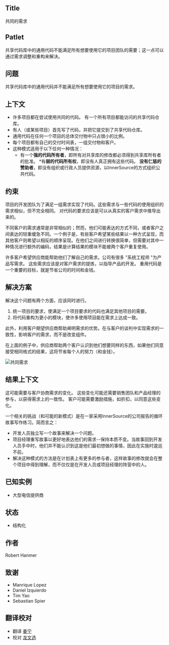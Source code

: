## Title

共同的需求

## Patlet

共享代码库中的通用代码不能满足所有想要使用它的项目团队的需要；这一点可以通过需求调整和重构来解决。

## 问题

共享代码库中的通用代码并不能满足所有想要使用它的项目的需求。  

## 上下文

* 许多项目都在尝试使用共同的代码。 有一个所有项目都能访问的共享代码仓库。
* 有人（或某些项目）首先写了代码，并把它提交到了共享代码仓库。
* 通用代码在任何一个项目的总体交付物中只占很小的比例。
* 每个项目都有自己的交付时间表，一组交付物和客户。
* 这种模式适用于以下任何一种情况：
    * 有一个**强的代码所有者**，即所有对共享库的修改都必须得到共享库所有者的批准。
    *有**弱的代码所有权**，即没有人真正拥有这些代码。
    **没有仁慈的赞助者**，即没有组织或行政人员提供资源，以InnerSource的方式组织公共代码。

## 约束

项目的开发团队为了满足一组需求实现了代码。这些需求与一些代码的使用组织的需求相似，但不完全相同。
对代码的要求应该是可以从真实的客户需求中推导出来的。

不同客户的需求通常是非常相似的；然而，他们可能表达的方式不同，或者客户之间表达的轻重缓急不同。一个例子是，有些客户希望某些结果以一种方式呈现，而其他客户则希望以相反的顺序呈现。在他们之间进行转换很简单，但需要对其中一种情况进行额外的编码，结果是计算结果的模块不能被两个客户重复使用。

许多客户希望供应商能帮助他们了解自己的需求。公司有很多 "系统工程师 "为产品写需求。 这些需求应该是对客户需求的提炼，以指导产品的开发。
重用代码是一个重要的目标，就是节省公司的时间和金钱。

## 解决方案

解决这个问题有两个方面，应该同时进行。

1. 统一项目的要求，使满足一个项目要求的代码也满足其他项目的需要。
2. 将代码重构为更小的模块，使许多使用项目能在需求上达成一致。

此外，利用客户期望供应商帮助阐明需求的优势。在与客户的谈判中实现需求的一致性，影响客户的需求，而不是改变组件。

在上面的例子中，供应商帮助两个客户认识到他们想要同样的东西，如果他们同意接受相同格式的结果，这将节省每个人的努力（和金钱）。

![共同需求](../../../assets/img/CommonReqtsv2.jpg)

## 结果上下文

这可能需要与客户协商需求的变化。 这些变化可能还需要销售团队和产品经理的参与，以获得需求上的一致性。 客户可能需要激励措施，如折扣，以同意这些变化。

一个相关的挑战（和可能的新模式）是在一家采用InnerSource的公司报告的循环故事写作练习。简而言之：

* 开发人员独立写一个故事来解决一个问题。
* 项目经理重写故事以更好地表达他们的需求--保持本质不变。当故事回到开发人员手中时，他们并不能认识到这是他们最初想做的事情，因此在实施时逡巡不前。
* 解决这种模式的方法是在计划表上有更多的参与者，这样故事的修改就会在整个项目中得到理解，而不仅仅是在开发人员或项目经理的阵营中的人。

## 已知实例

* 大型电信提供商

## 状态

* 结构化

## 作者

Robert Hanmer

## 致谢

* Manrique Lopez
* Daniel Izquierdo
* Tim Yao
* Sebastian Spier

## 翻译校对

* 翻译 [姜宁](https://github.com/willemjiang)
* 校对 [龙文选](https://github.com/hncslwx)
